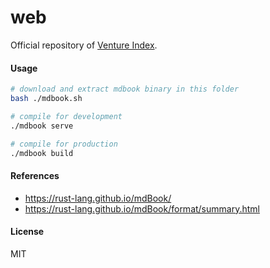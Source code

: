 # web

Official repository of [Venture Index](https://ventureindex.co/).

#### Usage

```sh
# download and extract mdbook binary in this folder
bash ./mdbook.sh

# compile for development
./mdbook serve

# compile for production
./mdbook build
```

#### References

- https://rust-lang.github.io/mdBook/
- https://rust-lang.github.io/mdBook/format/summary.html

#### License

MIT